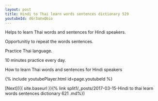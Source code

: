 ```yaml
---
layout: post
title: Hindi to Thai learn words sentences dictionary 529 
youtubeId: d6r3aVxQbio
---
```

 
 
Helps to learn Thai words and sentences for Hindi speakers.

Opportunitiy to repeat the words sentences. 

Practice Thai language. 
 
10 minutes practice every day. 
 
How to learn Thai words and sentences for Hindi speakers 
 
{% include youtubePlayer.html id=page.youtubeId %}
 
 
[Next]({{ site.baseurl }}{% link  split1/_posts/2017-03-15-Hindi to thai learn words sentences dictionary 621 .md%})
 
